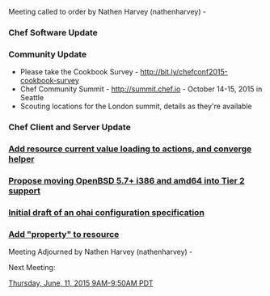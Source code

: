 Meeting called to order by Nathen Harvey (nathenharvey) -

### Chef Software Update

### Community Update

* Please take the Cookbook Survey - http://bit.ly/chefconf2015-cookbook-survey
* Chef Community Summit - http://summit.chef.io - October 14-15, 2015 in Seattle
* Scouting locations for the London summit, details as they're available


### Chef Client and Server Update


### [Add resource current value loading to actions, and converge helper](https://github.com/chef/chef-rfc/pull/127)

### [Propose moving OpenBSD 5.7+ i386 and amd64 into Tier 2 support](https://github.com/chef/chef-rfc/pull/130)

### [Initial draft of an ohai configuration specification](https://github.com/chef/chef-rfc/pull/118)

### [Add "property" to resource](https://github.com/chef/chef-rfc/pull/128)


Meeting Adjourned by Nathen Harvey (nathenharvey) -

Next Meeting:

[Thursday, June, 11, 2015 9AM-9:50AM PDT](http://www.timeanddate.com/worldclock/fixedtime.html?msg=%23chef-hacking+developers%27+meeting&iso=20150611T12&p1=419&am=50)
